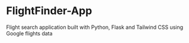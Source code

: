 # FlightFinder-App
Flight search application built with Python, Flask and Tailwind CSS using Google flights data 
